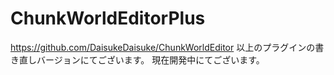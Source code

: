 # ChunkWorldEditorPlus

https://github.com/DaisukeDaisuke/ChunkWorldEditor
以上のプラグインの書き直しバージョンにてございます。
現在開発中にてございます。
